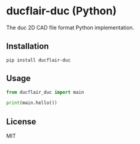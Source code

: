 # ducflair-duc (Python)

The duc 2D CAD file format Python implementation.

## Installation

```
pip install ducflair-duc
```

## Usage

```python
from ducflair_duc import main

print(main.hello())
```

## License

MIT